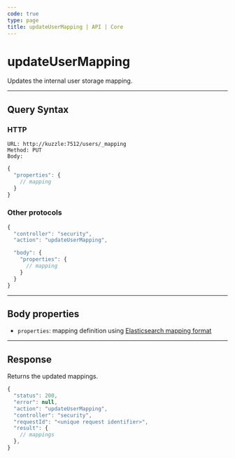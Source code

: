 ```yaml
---
code: true
type: page
title: updateUserMapping | API | Core
---
```


# updateUserMapping



Updates the internal user storage mapping.

---

## Query Syntax

### HTTP

```http
URL: http://kuzzle:7512/users/_mapping
Method: PUT
Body:
```

```js
{
  "properties": {
    // mapping
  }
}
```

### Other protocols

```js
{
  "controller": "security",
  "action": "updateUserMapping",

  "body": {
    "properties": {
      // mapping
    }
  }
}
```

---

## Body properties

- `properties`: mapping definition using [Elasticsearch mapping format](https://www.elastic.co/guide/en/elasticsearch/reference/7.4/mapping.html)

---

## Response

Returns the updated mappings.

```js
{
  "status": 200,
  "error": null,
  "action": "updateUserMapping",
  "controller": "security",
  "requestId": "<unique request identifier>",
  "result": {
    // mappings
  },
}
```
